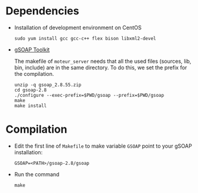 # Dependencies

* Installation of development environment on CentOS

  `sudo yum install gcc gcc-c++ flex bison libxml2-devel`

* [gSOAP Toolkit](https://sourceforge.net/projects/gsoap2)

  The makefile of `moteur_server` needs that all the used files
  (sources, lib, bin, include) are in the same directory.  To do this,
  we set the prefix for the compilation.

  ```shell
  unzip -q gsoap_2.8.55.zip
  cd gsoap-2.8
  ./configure --exec-prefix=$PWD/gsoap --prefix=$PWD/gsoap
  make
  make install
  ```

# Compilation

* Edit the first line of `Makefile` to make variable `GSOAP` point to
  your gSOAP installation:
  ```
  GSOAP=<PATH>/gsoap-2.8/gsoap
  ```

* Run the command
  ```shell
  make
  ```
